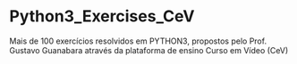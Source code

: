 # Python3_Exercises_CeV
Mais de 100 exercícios resolvidos em PYTHON3, propostos pelo Prof. Gustavo Guanabara através da plataforma de ensino Curso em Vídeo (CeV)
